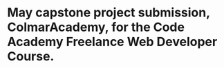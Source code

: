 # May capstone project submission, ColmarAcademy, for the Code Academy Freelance Web Developer Course. 
